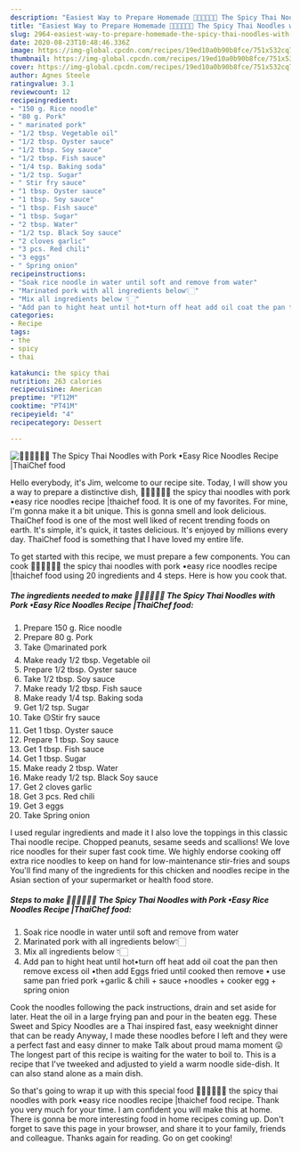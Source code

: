 ```yaml
---
description: "Easiest Way to Prepare Homemade 🧑🏽‍🍳🧑🏼‍🍳 The Spicy Thai Noodles with Pork •Easy Rice Noodles Recipe |ThaiChef food"
title: "Easiest Way to Prepare Homemade 🧑🏽‍🍳🧑🏼‍🍳 The Spicy Thai Noodles with Pork •Easy Rice Noodles Recipe |ThaiChef food"
slug: 2964-easiest-way-to-prepare-homemade-the-spicy-thai-noodles-with-pork-easy-rice-noodles-recipe-thaichef-food
date: 2020-08-23T10:48:46.336Z
image: https://img-global.cpcdn.com/recipes/19ed10a0b90b8fce/751x532cq70/🧑🏽🍳🧑🏼🍳-the-spicy-thai-noodles-with-pork-•easy-rice-noodles-recipe-thaichef-food-recipe-main-photo.jpg
thumbnail: https://img-global.cpcdn.com/recipes/19ed10a0b90b8fce/751x532cq70/🧑🏽🍳🧑🏼🍳-the-spicy-thai-noodles-with-pork-•easy-rice-noodles-recipe-thaichef-food-recipe-main-photo.jpg
cover: https://img-global.cpcdn.com/recipes/19ed10a0b90b8fce/751x532cq70/🧑🏽🍳🧑🏼🍳-the-spicy-thai-noodles-with-pork-•easy-rice-noodles-recipe-thaichef-food-recipe-main-photo.jpg
author: Agnes Steele
ratingvalue: 3.1
reviewcount: 12
recipeingredient:
- "150 g. Rice noodle"
- "80 g. Pork"
- " marinated pork"
- "1/2 tbsp. Vegetable oil"
- "1/2 tbsp. Oyster sauce"
- "1/2 tbsp. Soy sauce"
- "1/2 tbsp. Fish sauce"
- "1/4 tsp. Baking soda"
- "1/2 tsp. Sugar"
- " Stir fry sauce"
- "1 tbsp. Oyster sauce"
- "1 tbsp. Soy sauce"
- "1 tbsp. Fish sauce"
- "1 tbsp. Sugar"
- "2 tbsp. Water"
- "1/2 tsp. Black Soy sauce"
- "2 cloves garlic"
- "3 pcs. Red chili"
- "3 eggs"
- " Spring onion"
recipeinstructions:
- "Soak rice noodle in water until soft and remove from water"
- "Marinated pork with all ingredients below👇🏻"
- "Mix all ingredients below 👇🏻"
- "Add pan to hight heat until hot•turn off heat add oil coat the pan then remove excess oil •then add Eggs fried until cooked then remove • use same pan fried pork +garlic &amp; chili + sauce +noodles + cooker egg + spring onion"
categories:
- Recipe
tags:
- the
- spicy
- thai

katakunci: the spicy thai 
nutrition: 263 calories
recipecuisine: American
preptime: "PT12M"
cooktime: "PT41M"
recipeyield: "4"
recipecategory: Dessert

---
```



![🧑🏽‍🍳🧑🏼‍🍳 The Spicy Thai Noodles with Pork •Easy Rice Noodles Recipe |ThaiChef food](https://img-global.cpcdn.com/recipes/19ed10a0b90b8fce/751x532cq70/🧑🏽🍳🧑🏼🍳-the-spicy-thai-noodles-with-pork-•easy-rice-noodles-recipe-thaichef-food-recipe-main-photo.jpg)

Hello everybody, it's Jim, welcome to our recipe site. Today, I will show you a way to prepare a distinctive dish, 🧑🏽‍🍳🧑🏼‍🍳 the spicy thai noodles with pork •easy rice noodles recipe |thaichef food. It is one of my favorites. For mine, I'm gonna make it a bit unique. This is gonna smell and look delicious.
ThaiChef food is one of the most well liked of recent trending foods on earth. It's simple, it's quick, it tastes delicious. It's enjoyed by millions every day. ThaiChef food is something that I have loved my entire life.


To get started with this recipe, we must prepare a few components. You can cook 🧑🏽‍🍳🧑🏼‍🍳 the spicy thai noodles with pork •easy rice noodles recipe |thaichef food using 20 ingredients and 4 steps. Here is how you cook that.

<!--inarticleads1-->

##### The ingredients needed to make 🧑🏽‍🍳🧑🏼‍🍳 The Spicy Thai Noodles with Pork •Easy Rice Noodles Recipe |ThaiChef food:

1. Prepare 150 g. Rice noodle
1. Prepare 80 g. Pork
1. Take  🟡marinated pork
1. Make ready 1/2 tbsp. Vegetable oil
1. Prepare 1/2 tbsp. Oyster sauce
1. Take 1/2 tbsp. Soy sauce
1. Make ready 1/2 tbsp. Fish sauce
1. Make ready 1/4 tsp. Baking soda
1. Get 1/2 tsp. Sugar
1. Take  🟡Stir fry sauce
1. Get 1 tbsp. Oyster sauce
1. Prepare 1 tbsp. Soy sauce
1. Get 1 tbsp. Fish sauce
1. Get 1 tbsp. Sugar
1. Make ready 2 tbsp. Water
1. Make ready 1/2 tsp. Black Soy sauce
1. Get 2 cloves garlic
1. Get 3 pcs. Red chili
1. Get 3 eggs
1. Take  Spring onion


I used regular ingredients and made it I also love the toppings in this classic Thai noodle recipe. Chopped peanuts, sesame seeds and scallions! We love rice noodles for their super fast cook time. We highly endorse cooking off extra rice noodles to keep on hand for low-maintenance stir-fries and soups You&#39;ll find many of the ingredients for this chicken and noodles recipe in the Asian section of your supermarket or health food store. 

<!--inarticleads2-->

##### Steps to make 🧑🏽‍🍳🧑🏼‍🍳 The Spicy Thai Noodles with Pork •Easy Rice Noodles Recipe |ThaiChef food:

1. Soak rice noodle in water until soft and remove from water
1. Marinated pork with all ingredients below👇🏻
1. Mix all ingredients below 👇🏻
1. Add pan to hight heat until hot•turn off heat add oil coat the pan then remove excess oil •then add Eggs fried until cooked then remove • use same pan fried pork +garlic &amp; chili + sauce +noodles + cooker egg + spring onion


Cook the noodles following the pack instructions, drain and set aside for later. Heat the oil in a large frying pan and pour in the beaten egg. These Sweet and Spicy Noodles are a Thai inspired fast, easy weeknight dinner that can be ready Anyway, I made these noodles before I left and they were a perfect fast and easy dinner to make Talk about proud mama moment 😛 The longest part of this recipe is waiting for the water to boil to. This is a recipe that I&#39;ve tweeked and adjusted to yield a warm noodle side-dish. It can also stand alone as a main dish. 

So that's going to wrap it up with this special food 🧑🏽‍🍳🧑🏼‍🍳 the spicy thai noodles with pork •easy rice noodles recipe |thaichef food recipe. Thank you very much for your time. I am confident you will make this at home. There is gonna be more interesting food in home recipes coming up. Don't forget to save this page in your browser, and share it to your family, friends and colleague. Thanks again for reading. Go on get cooking!
